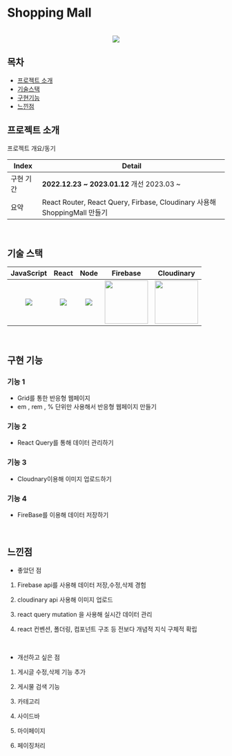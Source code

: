 # Shopping Mall



<p align="center">
  <br>
<img src="https://user-images.githubusercontent.com/101728625/207009019-1a343bea-55b1-4f5e-ac09-7c4920c3a81b.png"/>
  <br>
</p>


## 목차
- [프로젝트 소개](#프로젝트-소개)
- [기술스택](#기술-스택)
- [구현기능](#구현-기능)
- [느낀점](#느낀점)



## 프로젝트 소개

<p align="justify">
프로젝트 개요/동기
</p>

<p align="center">

| Index | Detail                                                                                                                                                                                           |
|-------|--------------------------------------------------------------------------------------------------------------------------------------------------------------------------------------------------|
| 구현 기간 | **2022.12.23 ~ 2023.01.12**  개선 2023.03 ~                                                                                                                                                                                                                                                                                                                                         
| 요약 |React Router, React Query, Firbase, Cloudinary 사용해 ShoppingMall 만들기 | 
</p>

<br>

## 기술 스택

| JavaScript |  React   |  Node   |  Firebase  |  Cloudinary  | 
| :--------: | :------: | :-----: |  :------:  |  :--------:  |
|   <img src="https://user-images.githubusercontent.com/101728625/205824814-ff390f33-e823-42f6-850d-eb906733f377.png">   | <img src="https://user-images.githubusercontent.com/101728625/205825066-16686d43-2f6b-4e8c-bd23-60afe900cd87.png"> | <img src="https://user-images.githubusercontent.com/101728625/205825143-b99d9b06-7ad1-4c37-879e-f51e3d5317e4.png"> |  <img src="https://user-images.githubusercontent.com/101728625/207011112-6d7b0234-ba77-4b8f-9597-286a6e5a4e80.png"  width='100px'/> | <img src="https://user-images.githubusercontent.com/101728625/207012209-c4bc68ca-2831-46a7-9a1d-8a99f462d452.png" width='100px' />





<br>

## 구현 기능


 
  
### 기능 1
- Grid를 통한 반응형 웹페이지
- em , rem , % 단위만 사용해서 반응형 웹페이지 만들기

### 기능 2
- React Query를 통해 데이터 관리하기

### 기능 3
- Cloudnary이용해 이미지 업로드하기

### 기능 4
- FireBase를 이용해 데이터 저장하기



<br>

## 느낀점

- 좋았던 점
<p align="justify">
  
1. Firebase api를 사용해 데이터 저장,수정,삭제 경험

2. cloudinary api 사용해 이미지 업로드 

3. react query mutation 을 사용해 실시간 데이터 관리 

4. react 컨벤션, 폴더링, 컴포넌트 구조 등 전보다 개념적 지식 구체적 확립
</p>

<br/>

- 개선하고 싶은 점
<p align="justify">
  
1. 게시글 수정,삭제 기능 추가

2. 게시물 검색 기능

3. 카테고리

4. 사이드바 

5. 마이페이지

6. 페이징처리



</p>
